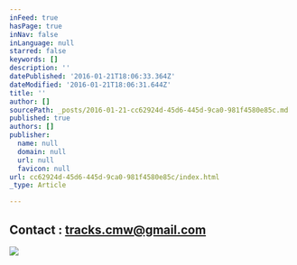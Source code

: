 ```yaml
---
inFeed: true
hasPage: true
inNav: false
inLanguage: null
starred: false
keywords: []
description: ''
datePublished: '2016-01-21T18:06:33.364Z'
dateModified: '2016-01-21T18:06:31.644Z'
title: ''
author: []
sourcePath: _posts/2016-01-21-cc62924d-45d6-445d-9ca0-981f4580e85c.md
published: true
authors: []
publisher:
  name: null
  domain: null
  url: null
  favicon: null
url: cc62924d-45d6-445d-9ca0-981f4580e85c/index.html
_type: Article

---
```

## Contact : tracks.cmw@gmail.com
![](https://the-grid-user-content.s3-us-west-2.amazonaws.com/bbf39a7b-e492-4496-a091-464dcd61d3cb.jpg)